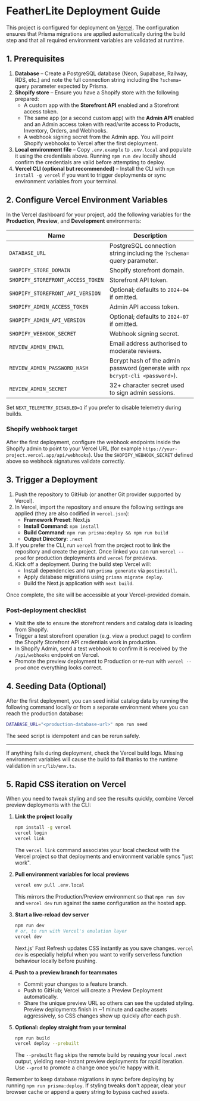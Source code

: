 # FeatherLite Deployment Guide

This project is configured for deployment on [Vercel](https://vercel.com/). The configuration ensures that Prisma migrations are applied automatically during the build step and that all required environment variables are validated at runtime.

## 1. Prerequisites

1. **Database** – Create a PostgreSQL database (Neon, Supabase, Railway, RDS, etc.) and note the full connection string including the `?schema=` query parameter expected by Prisma.
2. **Shopify store** – Ensure you have a Shopify store with the following prepared:
   - A custom app with the **Storefront API** enabled and a Storefront access token.
   - The same app (or a second custom app) with the **Admin API** enabled and an Admin access token with read/write access to Products, Inventory, Orders, and Webhooks.
   - A webhook signing secret from the Admin app. You will point Shopify webhooks to Vercel after the first deployment.
3. **Local environment file** – Copy `.env.example` to `.env.local` and populate it using the credentials above. Running `npm run dev` locally should confirm the credentials are valid before attempting to deploy.
4. **Vercel CLI (optional but recommended)** – Install the CLI with `npm install -g vercel` if you want to trigger deployments or sync environment variables from your terminal.

## 2. Configure Vercel Environment Variables

In the Vercel dashboard for your project, add the following variables for the **Production**, **Preview**, and **Development** environments:

| Name | Description |
| ---- | ----------- |
| `DATABASE_URL` | PostgreSQL connection string including the `?schema=` query parameter. |
| `SHOPIFY_STORE_DOMAIN` | Shopify storefront domain. |
| `SHOPIFY_STOREFRONT_ACCESS_TOKEN` | Storefront API token. |
| `SHOPIFY_STOREFRONT_API_VERSION` | Optional; defaults to `2024-04` if omitted. |
| `SHOPIFY_ADMIN_ACCESS_TOKEN` | Admin API access token. |
| `SHOPIFY_ADMIN_API_VERSION` | Optional; defaults to `2024-07` if omitted. |
| `SHOPIFY_WEBHOOK_SECRET` | Webhook signing secret. |
| `REVIEW_ADMIN_EMAIL` | Email address authorised to moderate reviews. |
| `REVIEW_ADMIN_PASSWORD_HASH` | Bcrypt hash of the admin password (generate with `npx bcrypt-cli <password>`). |
| `REVIEW_ADMIN_SECRET` | 32+ character secret used to sign admin sessions. |

Set `NEXT_TELEMETRY_DISABLED=1` if you prefer to disable telemetry during builds.

### Shopify webhook target

After the first deployment, configure the webhook endpoints inside the Shopify admin to point to your Vercel URL (for example `https://your-project.vercel.app/api/webhooks`). Use the `SHOPIFY_WEBHOOK_SECRET` defined above so webhook signatures validate correctly.

## 3. Trigger a Deployment

1. Push the repository to GitHub (or another Git provider supported by Vercel).
2. In Vercel, import the repository and ensure the following settings are applied (they are also codified in `vercel.json`):
   - **Framework Preset**: Next.js
   - **Install Command**: `npm install`
   - **Build Command**: `npm run prisma:deploy && npm run build`
   - **Output Directory**: `.next`
3. If you prefer the CLI, run `vercel` from the project root to link the repository and create the project. Once linked you can run `vercel --prod` for production deployments and `vercel` for previews.
4. Kick off a deployment. During the build step Vercel will:
   - Install dependencies and run `prisma generate` via `postinstall`.
   - Apply database migrations using `prisma migrate deploy`.
   - Build the Next.js application with `next build`.

Once complete, the site will be accessible at your Vercel-provided domain.

### Post-deployment checklist

- Visit the site to ensure the storefront renders and catalog data is loading from Shopify.
- Trigger a test storefront operation (e.g. view a product page) to confirm the Shopify Storefront API credentials work in production.
- In Shopify Admin, send a test webhook to confirm it is received by the `/api/webhooks` endpoint on Vercel.
- Promote the preview deployment to Production or re-run with `vercel --prod` once everything looks correct.

## 4. Seeding Data (Optional)

After the first deployment, you can seed initial catalog data by running the following command locally or from a separate environment where you can reach the production database:

```bash
DATABASE_URL="<production-database-url>" npm run seed
```

The seed script is idempotent and can be rerun safely.

---

If anything fails during deployment, check the Vercel build logs. Missing environment variables will cause the build to fail thanks to the runtime validation in `src/lib/env.ts`.

## 5. Rapid CSS iteration on Vercel

When you need to tweak styling and see the results quickly, combine Vercel preview deployments with the CLI:

1. **Link the project locally**
   ```bash
   npm install -g vercel
   vercel login
   vercel link
   ```
   The `vercel link` command associates your local checkout with the Vercel project so that deployments and environment variable syncs "just work".

2. **Pull environment variables for local previews**
   ```bash
   vercel env pull .env.local
   ```
   This mirrors the Production/Preview environment so that `npm run dev` and `vercel dev` run against the same configuration as the hosted app.

3. **Start a live-reload dev server**
   ```bash
   npm run dev
   # or, to run with Vercel's emulation layer
   vercel dev
   ```
   Next.js' Fast Refresh updates CSS instantly as you save changes. `vercel dev` is especially helpful when you want to verify serverless function behaviour locally before pushing.

4. **Push to a preview branch for teammates**
   - Commit your changes to a feature branch.
   - Push to GitHub; Vercel will create a Preview Deployment automatically.
   - Share the unique preview URL so others can see the updated styling.
   Preview deployments finish in ~1 minute and cache assets aggressively, so CSS changes show up quickly after each push.

5. **Optional: deploy straight from your terminal**
   ```bash
   npm run build
   vercel deploy --prebuilt
   ```
   The `--prebuilt` flag skips the remote build by reusing your local `.next` output, yielding near-instant preview deployments for rapid iteration. Use `--prod` to promote a change once you're happy with it.

Remember to keep database migrations in sync before deploying by running `npm run prisma:deploy`. If styling tweaks don't appear, clear your browser cache or append a query string to bypass cached assets.
